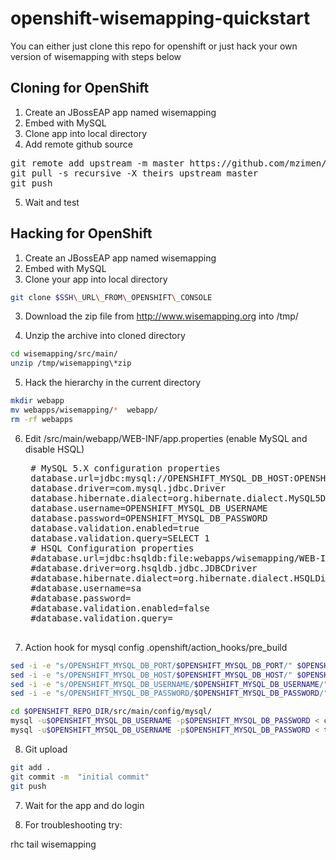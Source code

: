 openshift-wisemapping-quickstart
================================


You can either just clone this repo for openshift
or 
just hack your own version of wisemapping with steps below

Cloning for OpenShift
---------------------

1. Create an JBossEAP app named wisemapping
2. Embed with MySQL
3. Clone app into local directory
4. Add remote github source

<pre>
git remote add upstream -m master https://github.com/mzimen/openshift-wisemapping-quickstart.git
git pull -s recursive -X theirs upstream master
git push
</pre>

5. Wait and test


Hacking for OpenShift
---------------------

1. Create an JBossEAP app named wisemapping
2. Embed with MySQL
3. Clone your app into local directory

```bash
git clone $SSH\_URL\_FROM\_OPENSHIFT\_CONSOLE
```

3. Download the zip file from http://www.wisemapping.org into /tmp/

4. Unzip the archive  into cloned directory

```bash
cd wisemapping/src/main/
unzip /tmp/wisemapping\*zip 
```

5. Hack the hierarchy in the current directory
  
```bash
mkdir webapp
mv webapps/wisemapping/*  webapp/
rm -rf webapps
```


6. Edit /src/main/webapp/WEB-INF/app.properties 
   (enable MySQL and disable HSQL)

    <pre>
    # MySQL 5.X configuration properties
    database.url=jdbc:mysql://OPENSHIFT_MYSQL_DB_HOST:OPENSHIFT_MYSQL_DB_PORT/wisemapping?useUnicode=yes&characterEncoding=UTF-8
    database.driver=com.mysql.jdbc.Driver
    database.hibernate.dialect=org.hibernate.dialect.MySQL5Dialect
    database.username=OPENSHIFT_MYSQL_DB_USERNAME
    database.password=OPENSHIFT_MYSQL_DB_PASSWORD
    database.validation.enabled=true
    database.validation.query=SELECT 1
    # HSQL Configuration properties
    #database.url=jdbc:hsqldb:file:webapps/wisemapping/WEB-INF/database/wisemapping
    #database.driver=org.hsqldb.jdbc.JDBCDriver
    #database.hibernate.dialect=org.hibernate.dialect.HSQLDialect
    #database.username=sa
    #database.password=
    #database.validation.enabled=false
    #database.validation.query=
    </pre>

7. Action hook for mysql config .openshift/action_hooks/pre_build 

```bash
sed -i -e "s/OPENSHIFT_MYSQL_DB_PORT/$OPENSHIFT_MYSQL_DB_PORT/" $OPENSHIFT_REPO_DIR/src/main/webapp/WEB-INF/app.properties
sed -i -e "s/OPENSHIFT_MYSQL_DB_HOST/$OPENSHIFT_MYSQL_DB_HOST/" $OPENSHIFT_REPO_DIR/src/main/webapp/WEB-INF/app.properties
sed -i -e "s/OPENSHIFT_MYSQL_DB_USERNAME/$OPENSHIFT_MYSQL_DB_USERNAME/" $OPENSHIFT_REPO_DIR/src/main/webapp/WEB-INF/app.properties
sed -i -e "s/OPENSHIFT_MYSQL_DB_PASSWORD/$OPENSHIFT_MYSQL_DB_PASSWORD/" $OPENSHIFT_REPO_DIR/src/main/webapp/WEB-INF/app.properties

cd $OPENSHIFT_REPO_DIR/src/main/config/mysql/
mysql -u$OPENSHIFT_MYSQL_DB_USERNAME -p$OPENSHIFT_MYSQL_DB_PASSWORD < create-schemas.sql
mysql -u$OPENSHIFT_MYSQL_DB_USERNAME -p$OPENSHIFT_MYSQL_DB_PASSWORD < test-data.sql
```

8. Git  upload

```bash
git add .
git commit -m  "initial commit"
git push
```

7. Wait for the app and do login

8. For troubleshooting try:

rhc tail wisemapping 

